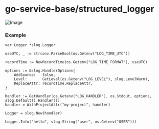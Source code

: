 go-service-base/structured_logger
=======

![Image](https://img.shields.io/github/v/tag/SENERGY-Platform/go-service-base?filter=structured-logger%2A&label=latest)

### Example

	var Logger *slog.Logger
	
	useUTC, _ := strconv.ParseBool(os.Getenv("LOG_TIME_UTC"))

	recordTime := NewRecordTime(os.Getenv("LOG_TIME_FORMAT"), useUTC)
	
	options := &slog.HandlerOptions{
		AddSource:   false,
		Level:       GetLevel(os.Getenv("LOG_LEVEL"), slog.LevelWarn),
		ReplaceAttr: recordTime.ReplaceAttr,
	}
	
	handler := GetHandler(os.Getenv("LOG_HANDLER"), os.Stdout, options, slog.Default().Handler())
	handler = WithProjectAttr("my-project", handler)
	
	Logger = slog.New(handler)

	Logger.Info("hello", slog.String("user", os.Getenv("USER")))